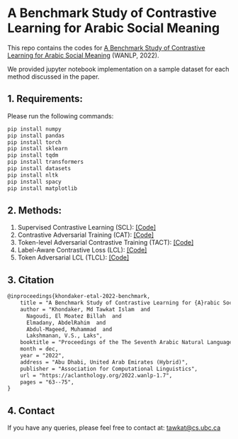 # A Benchmark Study of Contrastive Learning for Arabic Social Meaning


This repo contains the codes for [A Benchmark Study of Contrastive Learning for Arabic Social Meaning](https://aclanthology.org/2022.wanlp-1.7/) (WANLP, 2022).

We provided jupyter notebook implementation on a sample dataset for each method discussed in the paper.


## 1. Requirements:

Please run the following commands:</br>
```diff
pip install numpy
pip install pandas
pip install torch
pip install sklearn
pip install tqdm
pip install transformers
pip install datasets
pip install nltk
pip install spacy
pip install matplotlib
```


## 2. Methods:

1. Supervised Contrastive Learning (SCL): [[Code]](SCL.ipynb)
2. Contrastive Adversarial Training (CAT): [[Code]](CAT.ipynb)
3. Token-level Adversarial Contrastive Training (TACT): [[Code]](TACT.ipynb)
4. Label-Aware Contrastive Loss (LCL): [[Code]](LCL.ipynb)
5. Token Adversarial LCL (TLCL): [[Code]](TLCL.ipynb)


## 3. Citation

```diff
@inproceedings{khondaker-etal-2022-benchmark,
    title = "A Benchmark Study of Contrastive Learning for {A}rabic Social Meaning",
    author = "Khondaker, Md Tawkat Islam  and
      Nagoudi, El Moatez Billah  and
      Elmadany, AbdelRahim  and
      Abdul-Mageed, Muhammad  and
      Lakshmanan, V.S., Laks",
    booktitle = "Proceedings of the The Seventh Arabic Natural Language Processing Workshop (WANLP)",
    month = dec,
    year = "2022",
    address = "Abu Dhabi, United Arab Emirates (Hybrid)",
    publisher = "Association for Computational Linguistics",
    url = "https://aclanthology.org/2022.wanlp-1.7",
    pages = "63--75",
}
```

## 4. Contact

If you have any queries, please feel free to contact at: tawkat@cs.ubc.ca
